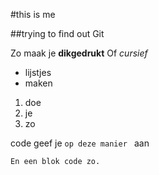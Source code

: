 #this is me

##trying to find out Git

Zo maak je **dikgedrukt**
Of *cursief*

- lijstjes
- maken

1.  doe
2.  je 
3.  zo

code geef je `op deze manier `  aan

```
En een blok code zo. 
```

